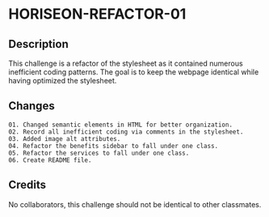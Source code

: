 # HORISEON-REFACTOR-01

## Description

This challenge is a refactor of the stylesheet as it contained numerous inefficient coding patterns. The goal is to keep the webpage identical while having optimized the stylesheet.

## Changes

    01. Changed semantic elements in HTML for better organization.
    02. Record all inefficient coding via comments in the stylesheet.
    03. Added image alt attributes.
    04. Refactor the benefits sidebar to fall under one class.
    05. Refactor the services to fall under one class.
    06. Create README file.

## Credits

No collaborators, this challenge should not be identical to other classmates.